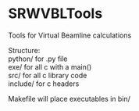 # SRWVBLTools

Tools for Virtual Beamline calculations

Structure:   
python/ for .py file   
exe/ for all c with a main()   
src/ for all c library code   
include/ for c headers

Makefile will place executables in bin/
